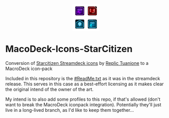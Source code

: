 <img src="./ExtensionIcon.png" style="display:block;margin:0 auto;width:6em;height:6em;" />

# MacoDeck-Icons-StarCitizen

Conversion of [Starcitizen Streamdeck icons][SC] by [Replic Tuanione][OP] to a MacroDeck icon-pack

Included in this repository is the [#ReadMe.txt][README] as it was in the streamdeck release. This serves in this case as a best-effort licensing as it makes clear the original intend of the owner of the art.

My intend is to also add some profiles to this repo, if that's allowed (don't want to break the MacroDeck iconpack integration). Potentially they'll just live in a long-lived branch, as I'd like to keep them together...

[README]: <./#ReadMe.txt> "The artists document."
[SC]: <https://robertsspaceindustries.com/community-hub/post/star-citizen-icons-for-stream-deck-pq91xgmnw6yxe> "Original release on SC Community hub"
[OP]: <https://robertsspaceindustries.com/community-hub/user/Replic> "Replics' Profile"